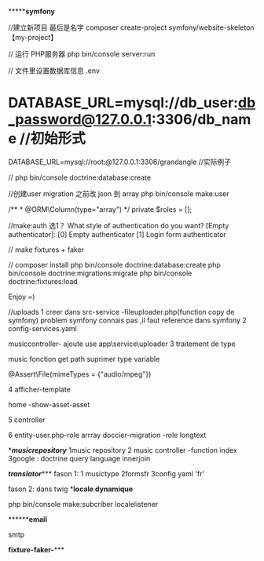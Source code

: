*********************symfony****************

//建立新项目 最后是名字
composer create-project symfony/website-skeleton 【my-project】 

// 运行 PHP服务器
php bin/console server:run 

// 文件里设置数据库信息 .env 
# DATABASE_URL=mysql://db_user:db_password@127.0.0.1:3306/db_name //初始形式
DATABASE_URL=mysql://root:@127.0.0.1:3306/grandangle //实际例子

// php bin/console doctrine:database:create

//创建user migration 之前改 json 到 array
php bin/console make:user

/**
     * @ORM\Column(type="array")
     */
    private $roles = [];

//make:auth 选1？
 What style of authentication do you want? [Empty authenticator]:
  [0] Empty authenticator
  [1] Login form authenticator


// make fixtures + faker

// composer install
php bin/console doctrine:database:create
php bin/console doctrine:migrations:migrate
php bin/console doctrine:fixtures:load

Enjoy =)

//uploads
1 creer dans src-service -fileuploader.php(function copy de symfony)
 problem symfony connais pas ,il faut reference dans symfony
 2 config-services.yaml

 musiccontroller- ajoute use app\service\uploader
 3 traitement de type

 music fonction get path suprimer type variable

  @Assert\File(mimeTypes = {"audio/mpeg"})

 4 afficher-template

 home -show-asset-asset

 5 controller

6 entity-user.php-role arrray
doccier-migration -role longtext

************musicrepository***********
1music repository
2 music controller -function index
3google : doctrine query language innerjoin

*********translator************
fason 1:
1 musictype
2formsfr
3config yaml 'fr'

fason 2:
dans twig
***********locale dynamique**********

php bin/console make:subcriber localelistener


******************email************

smtp

************fixture-faker-***************

